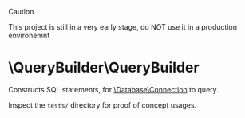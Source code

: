 > [!CAUTION]
> This project is still in a very early stage, do NOT use it in a production environemnt

# \QueryBuilder\QueryBuilder

Constructs SQL statements, for [\Database\Connection](https://github.com/allanrehhoff/database) to query.  

Inspect the `tests/` directory for proof of concept usages.
